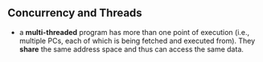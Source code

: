 ## Concurrency and Threads
* a **multi-threaded** program has more than one point of execution (i.e., multiple PCs, each of which is being fetched and executed from). They **share** the same address space and thus can access the same data.
